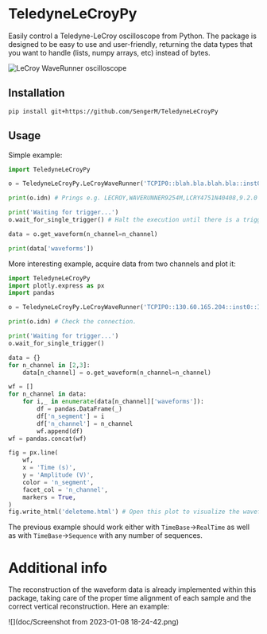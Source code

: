 # TeledyneLeCroyPy

Easily control a Teledyne-LeCroy oscilloscope from Python. The package
is designed to be easy to use and user-friendly, returning the data
types that you want to handle (lists, numpy arrays, etc) instead of bytes.

![LeCroy WaveRunner oscilloscope](https://marvel-b1-cdn.bc0a.com/f00000000073308/assets.lcry.net/images/oscilloscopes/wr8000-1.png)

## Installation

```
pip install git+https://github.com/SengerM/TeledyneLeCroyPy
```

## Usage

Simple example:

```Python
import TeledyneLeCroyPy

o = TeledyneLeCroyPy.LeCroyWaveRunner('TCPIP0::blah.bla.blah.bla::inst0::INSTR')

print(o.idn) # Prings e.g. LECROY,WAVERUNNER9254M,LCRY4751N40408,9.2.0

print('Waiting for trigger...')
o.wait_for_single_trigger() # Halt the execution until there is a trigger.

data = o.get_waveform(n_channel=n_channel)

print(data['waveforms'])
```

More interesting example, acquire data from two channels and plot it:

```Python
import TeledyneLeCroyPy
import plotly.express as px
import pandas

o = TeledyneLeCroyPy.LeCroyWaveRunner('TCPIP0::130.60.165.204::inst0::INSTR')

print(o.idn) # Check the connection.

print('Waiting for trigger...')
o.wait_for_single_trigger()

data = {}
for n_channel in [2,3]:
	data[n_channel] = o.get_waveform(n_channel=n_channel)

wf = []
for n_channel in data:
	for i,_ in enumerate(data[n_channel]['waveforms']):
		df = pandas.DataFrame(_)
		df['n_segment'] = i
		df['n_channel'] = n_channel
		wf.append(df)
wf = pandas.concat(wf)

fig = px.line(
	wf,
	x = 'Time (s)',
	y = 'Amplitude (V)',
	color = 'n_segment',
	facet_col = 'n_channel',
	markers = True,
)
fig.write_html('deleteme.html') # Open this plot to visualize the waveform(s).
```

The previous example should work either with `TimeBase`→`RealTime` as well
as with `TimeBase`→`Sequence` with any number of sequences.

# Additional info

The reconstruction of the waveform data is already implemented within this
package, taking care of the proper time alignment of each sample and the
correct vertical reconstruction. Here an example:

![](doc/Screenshot from 2023-01-08 18-24-42.png)
